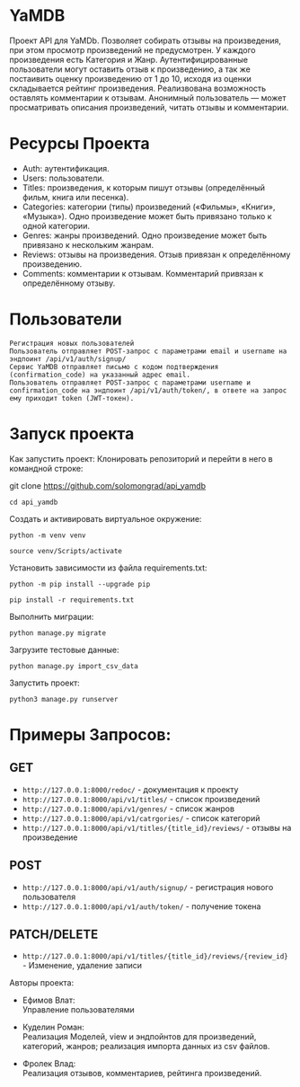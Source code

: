 # **YaMDB**
Проект API для YaMDb. Позволяет собирать отзывы на произведения, при этом просмотр произведений не предусмотрен. У каждого произведения есть Категория и Жанр. Аутентифицированные пользователи могут оставить отзыв к произведению, а так же постаивить оценку произведению от 1 до 10, исходя из оценки складывается рейтинг произведения. Реализвована возможность оставлять комментарии к отзывам. Анонимный пользователь — может просматривать описания произведений, читать отзывы и комментарии.
# **Ресурсы Проекта**
* Auth: аутентификация.
* Users: пользователи.
* Titles: произведения, к которым пишут отзывы (определённый фильм, книга или песенка).
* Categories: категории (типы) произведений («Фильмы», «Книги», «Музыка»). Одно произведение может быть привязано только к одной категории.
* Genres: жанры произведений. Одно произведение может быть привязано к нескольким жанрам.
* Reviews: отзывы на произведения. Отзыв привязан к определённому произведению.
* Comments: комментарии к отзывам. Комментарий привязан к определённому отзыву.

# **Пользователи**
    Регистрация новых пользователей
    Пользователь отправляет POST-запрос с параметрами email и username на эндпоинт /api/v1/auth/signup/
    Сервис YaMDB отправляет письмо с кодом подтверждения (confirmation_code) на указанный адрес email.
    Пользователь отправляет POST-запрос с параметрами username и confirmation_code на эндпоинт /api/v1/auth/token/, в ответе на запрос ему приходит token (JWT-токен).


# **Запуск проекта**
Как запустить проект:
Клонировать репозиторий и перейти в него в командной строке:

git clone https://github.com/solomongrad/api_yamdb
```
cd api_yamdb
```
Cоздать и активировать виртуальное окружение:

```
python -m venv venv
```
```
source venv/Scripts/activate
```
Установить зависимости из файла requirements.txt:

```
python -m pip install --upgrade pip
```
```
pip install -r requirements.txt
```
Выполнить миграции:

```
python manage.py migrate
```

Загрузите тестовые данные:
```
python manage.py import_csv_data
```

Запустить проект:

```
python3 manage.py runserver
```  

# **Примеры Запросов:**
## **GET**
* ```http://127.0.0.1:8000/redoc/``` - документация к проекту
* ```http://127.0.0.1:8000/api/v1/titles/``` -  список произведений
* ```http://127.0.0.1:8000/api/v1/genres/``` - список жанров
* ```http://127.0.0.1:8000/api/v1/catrgories/``` - список категорий
* ```http://127.0.0.1:8000/api/v1/titles/{title_id}/reviews/``` - отзывы на произведение 

## **POST**
* ```http://127.0.0.1:8000/api/v1/auth/signup/``` - регистрация нового пользователя
* ```http://127.0.0.1:8000/api/v1/auth/token/``` - получение токена

## **PATCH/DELETE**
* ```http://127.0.0.1:8000/api/v1/titles/{title_id}/reviews/{review_id}``` - Изменение, удаление записи

Авторы проекта:
- Ефимов Влат:\
Управление пользователями

- Куделин Роман:\
Реализация Моделей, view и эндпойнтов для произведений, категорий, жанров; реализация импорта данных из csv файлов.

- Фролек Влад:\
Реализация отзывов, комментариев, рейтинга произведений.
